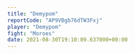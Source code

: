 ```yaml
---
title: "Demypom"
reportCode: "AP9VBgb76dTW3Fxj"
player: "Demypom"
fight: "Moroes"
date: 2021-08-30T19:10:09.637000+00:00
---
```

